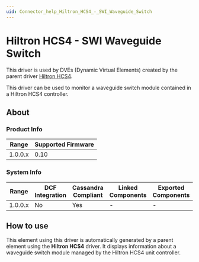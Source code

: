 ```yaml
---
uid: Connector_help_Hiltron_HCS4_-_SWI_Waveguide_Switch
---
```


# Hiltron HCS4 - SWI Waveguide Switch

This driver is used by DVEs (Dynamic Virtual Elements) created by the parent driver [Hiltron HCS4](xref:Connector_help_Hiltron_HCS4).

This driver can be used to monitor a waveguide switch module contained in a Hiltron HCS4 controller.

## About

### Product Info

| **Range** | **Supported Firmware** |
|-----------|------------------------|
| 1.0.0.x   | 0.10                   |

### System Info

| **Range** | **DCF Integration** | **Cassandra Compliant** | **Linked Components** | **Exported Components** |
|-----------|---------------------|-------------------------|-----------------------|-------------------------|
| 1.0.0.x   | No                  | Yes                     | \-                    | \-                      |

## How to use

This element using this driver is automatically generated by a parent element using the **Hiltron HCS4** driver. It displays information about a waveguide switch module managed by the Hiltron HCS4 unit controller.
